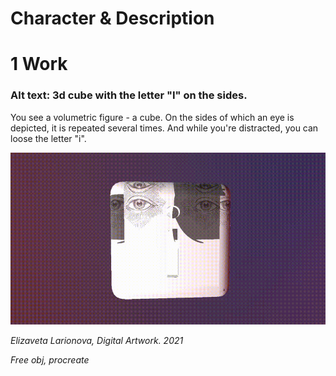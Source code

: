 # Character & Description

# 1 Work

### Alt text: 3d cube with the letter "I" on the sides.
You see a volumetric figure - a cube. On the sides of which an eye is depicted, it is repeated several times. And while you're distracted, you can loose the letter "i".

![3Dcube](https://github.com/ElizavetaLarionova/English-for-designers/blob/main/01-character-description/doc_2021-11-16_13-05-35.gif)

*Elizaveta Larionova, Digital Artwork. 2021*

*Free obj, procreate*
